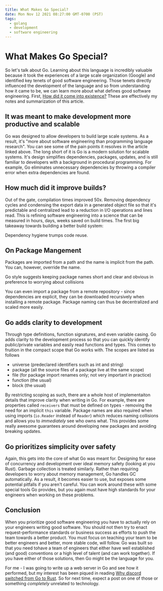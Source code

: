 ```yaml
---
title: What Makes Go Special?
date: Mon Nov 12 2021 08:27:00 GMT-0700 (PST)
tags:
  - golang
  - development
  - software engineering
---
```


# What Makes Go Special?

So let's talk about Go. Learning about this language is incredibly valuable because it took the experiences of a large scale organization (Google) and identified key tenets of good software engineering. Those tenets directly influenced the development of the language and so from understanding how it came to be, we can learn more about what defines good software engineering. First, [How did it come into existence?](https://talks.golang.org/2012/splash.article) These are effectively my notes and summarization of this article.

## It was meant to make development more productive and scalable

Go was designed to allow developers to build large scale systems. As a result, it's "more about software engineering than programming language research". You can see some of the pain points it resolves in the article linked above. The long short of it is Go is a modern solution for scalable systems. It's design simplifies dependencies, packages, updates, and is still familiar to developers with a background in procedural programming. For example, Go eliminates unnecessary dependencies by throwing a compiler error when extra dependencies are found.

## How much did it improve builds?

Out of the gate, compilation times improved 50x. Removing dependency cycles and condensing the export data in a generated object file so that it's predictable and centralized lead to a reduction in I/O operations and lines read. This is refining software engineering into a science that can be measured in hours, days, <bold>weeks</bold> saved on build times. The first big takeaway towards building a better build system:

<quote>Dependency hygiene trumps code reuse.</quote>

## On Package Mangement

Packages are imported from a path and the name is implicit from the path. You can, however, override the name.

<quote>Go style suggests keeping package names short and clear and obvious in preference to worrying about collisions</quote>

You can even import a package from a remote repository - since dependencies are explicit, they can be downloaded recursively when installing a remote package. Package naming can thus be decentralized and scaled more easily.

## Go adds clarity to development

Through type definitions, function signatures, and even variable casing. Go adds clarity to the development process so that you can quickly identify public/private variables and easily read functions and types. This comes to fruition in the compact scope that Go works with. The scopes are listed as follows

- universe (predeclared identifiers such as int and string)
- package (all the source files of a package live at the same scope)
- file (for package import renames only; not very important in practice)
- function (the usual)
- block (the usual)

By restricting scoping as such, there are a whole host of implementaiton details that improve clarity when writing in Go. For example, there are properties called `receivers` that must be defined on types - removing the need for an implicit `this` variable. Package names are also required when using imports (`io.Reader` instead of `Reader`) which reduces naming collisions and allows you to _immediately_ see who owns what. This provides some really awesome guarantees around developing new packages and avoiding breaking updates.

## Go prioritizes simplicity over safety

Again, this gets into the core of what Go was meant for. Designing for ease of concurrency and development over ideal memory safety (looking at you Rust). Garbage collection is treated similarly. Rather than requiring developers to worry about memory management, Go handles GC automatically. As a result, it becomes easier to use, but exposes some potential pitfalls if you aren't careful. You can work around these with some special tools Go provides, but you again must have high standards for your engineers when working on these problems.

## Conclusion

When you prioritize good software engineering you have to actually rely on your engineers writing good software. You should not then try to enact request-performance standards or business success as efforts to push the team towards a better product. You must focus on teaching your team to be better engineers and better, more stable code, will follow. Go was built so that you need tohave a team of engineers that either have well established (and good) conventions or a high level of talent (and can work together). If you have either of those solutions, then Go might be the language for you.

For me - I was going to write up a web server in Go and see how it performed, but my interest has been piqued in reading [Why discord switched from Go to Rust](https://discord.com/blog/why-discord-is-switching-from-go-to-rust). So for next time, expect a post on one of those or something _completely_ unrelated to technology.
